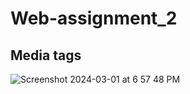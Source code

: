 # Web-assignment_2
## Media tags
![Screenshot 2024-03-01 at 6 57 48 PM](https://github.com/judesonleo/Web-assignment_2/assets/77841006/7fc744fa-13b4-4092-b62d-5fc7784e93bd)
